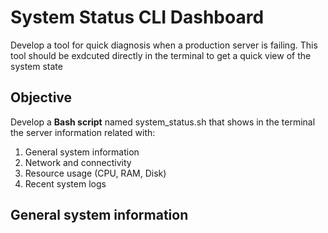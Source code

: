 # System Status CLI Dashboard

Develop a tool for quick diagnosis when a production server is failing. This tool should be exdcuted directly in the terminal to get a quick view of the system state

## Objective

Develop a **Bash script** named system_status.sh that shows in the terminal the server information related with:
1. General system information
2. Network and connectivity
3. Resource usage (CPU, RAM, Disk)
4. Recent system logs

## General system information


